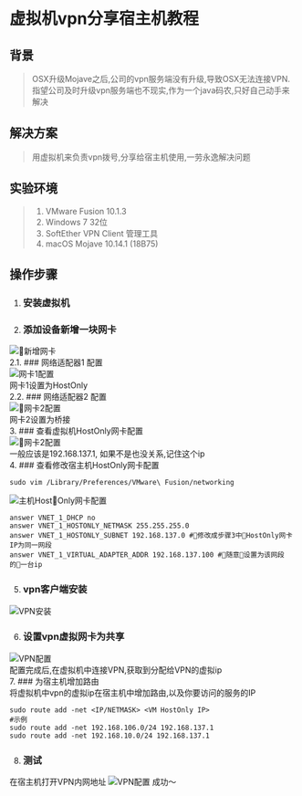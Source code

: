 # 虚拟机vpn分享宿主机教程  

## 背景
>OSX升级Mojave之后,公司的vpn服务端没有升级,导致OSX无法连接VPN.
>指望公司及时升级vpn服务端也不现实,作为一个java码农,只好自己动手来解决  

## 解决方案
>用虚拟机来负责vpn拨号,分享给宿主机使用,一劳永逸解决问题  

## 实验环境
> 1. VMware Fusion 10.1.3  
> 2. Windows 7 32位  
> 3. SoftEther VPN Client 管理工具  
> 4. macOS Mojave 10.14.1 (18B75)  

## 操作步骤
1. ### 安装虚拟机  
2. ### 添加设备新增一块网卡  
![新增网卡](./resources/addNet.png)  
2.1. ### 网络适配器1 配置  
![网卡1配置](./resources/net1.png)  
网卡1设置为HostOnly  
2.2. ### 网络适配器2 配置  
![网卡2配置](./resources/net2.png)  
网卡2设置为桥接  
3. ### 查看虚拟机HostOnly网卡配置  
![网卡2配置](./resources/vmNetWorkConfig.png)  
一般应该是192.168.137.1, 如果不是也没关系,记住这个ip  
4. ### 查看修改宿主机HostOnly网卡配置  
```shell
sudo vim /Library/Preferences/VMware\ Fusion/networking
```  
![主机HostOnly网卡配置](./resources/hostNetConfig.png)  
 ```shell
 answer VNET_1_DHCP no
 answer VNET_1_HOSTONLY_NETMASK 255.255.255.0
 answer VNET_1_HOSTONLY_SUBNET 192.168.137.0 #修改成步骤3中HostOnly网卡IP为同一网段
 answer VNET_1_VIRTUAL_ADAPTER_ADDR 192.168.137.100 #随意设置为该网段的一台ip
 ```

 5. ### vpn客户端安装
 ![VPN安装](./resources/vmvpn.png)

 6. ### 设置vpn虚拟网卡为共享  
 ![VPN配置](./resources/vmvpnConfig.png)  
 配置完成后,在虚拟机中连接VPN,获取到分配给VPN的虚拟ip  
 7. ### 为宿主机增加路由  
 将虚拟机中vpn的虚拟ip在宿主机中增加路由,以及你要访问的服务的IP
 ```shell
 sudo route add -net <IP/NETMASK> <VM HostOnly IP>
 #示例
 sudo route add -net 192.168.106.0/24 192.168.137.1
 sudo route add -net 192.168.10.0/24 192.168.137.1
 ```
 8. ### 测试  
 在宿主机打开VPN内网地址
 ![VPN配置](./resources/result.png)
 成功～
